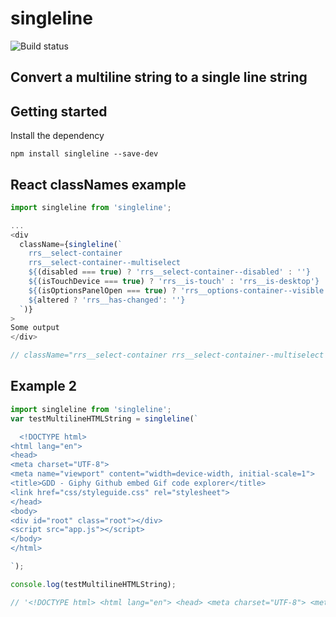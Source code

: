# singleline

![Build status](https://api.travis-ci.org/benbowes/singleline.svg?branch=master)

Convert a multiline string to a single line string
---

## Getting started

Install the dependency

`npm install singleline --save-dev`

## React classNames example

```js
import singleline from 'singleline';

...
<div
  className={singleline(`
    rrs__select-container
    rrs__select-container--multiselect
    ${(disabled === true) ? 'rrs__select-container--disabled' : ''}
    ${(isTouchDevice === true) ? 'rrs__is-touch' : 'rrs__is-desktop'}
    ${(isOptionsPanelOpen === true) ? 'rrs__options-container--visible' : ''}
    ${altered ? 'rrs__has-changed': ''}
  `)}
>
Some output
</div>

// className="rrs__select-container rrs__select-container--multiselect rrs__is-desktop rrs__options-container--visible"
```

## Example 2

```js
import singleline from 'singleline';
var testMultilineHTMLString = singleline(`

  <!DOCTYPE html>
<html lang="en">
<head>
<meta charset="UTF-8">
<meta name="viewport" content="width=device-width, initial-scale=1">
<title>GDD - Giphy Github embed Gif code explorer</title>
<link href="css/styleguide.css" rel="stylesheet">
</head>
<body>
<div id="root" class="root"></div>
<script src="app.js"></script>
</body>
</html>

`);

console.log(testMultilineHTMLString);

// '<!DOCTYPE html> <html lang="en"> <head> <meta charset="UTF-8"> <meta name="viewport" content="width=device-width, initial-scale=1"> <title>GDD - Giphy Github embed Gif code explorer</title> <link href="css/styleguide.css" rel="stylesheet"> </head> <body> <div id="root" class="root"></div> <script src="app.js"></script> </body> </html>'

```
